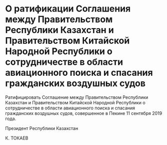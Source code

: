 # О ратификации Соглашения между  Правительством Республики Казахстан  и Правительством Китайской Народной  Республики о сотрудничестве в области  авиационного поиска и спасания           гражданских воздушных судов 

Ратифицировать Соглашение между Правительством Республики Казахстан и Правительством Китайской Народной Республики о сотрудничестве в области авиационного поиска и спасания гражданских воздушных судов, совершенное в Пекине 11 сентября 2019 года.

Президент Республики Казахстан

К. ТОКАЕВ

